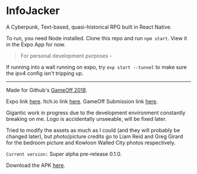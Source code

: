 # InfoJacker
A Cyberpunk, Text-based, quasi-historical RPG built in React Native.

To run, you need Node installed. Clone this repo and run `npm start`. View it in the Expo App for now.

> For personal development purposes - 

If running into a wall running on expo, try `exp start --tunnel` to make sure the ipv4 config isn't tripping up.

-----

Made for Github's [GameOff 2018](https://itch.io/jam/game-off-2018). 

Expo link [here](https://expo.io/@mordax/infojacker). Itch.io link [here](https://m0rdax.itch.io/infojacker). GameOff Submission link [here](https://itch.io/jam/game-off-2018/rate/328547).

Gigantic work in progress due to the development environment constantly breaking on me. Logo is accidentally unseeable, will be fixed later.

Tried to modify the assets as much as I could (and they will probably be changed later), but photo/picture credits go to Liam Reid and Greg Girard for the bedroom picture and Kowloon Walled City photos respectively.

`Current version:` Super alpha pre-release 0.1.0.

Download the APK [here](https://github.com/Mordax/InfoJacker/releases). 
